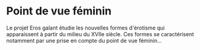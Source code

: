 # Point de vue féminin
Le projet Eros galant étudie les nouvelles formes d'érotisme qui apparaissent à partir du milieu du XVIIe siècle. Ces formes se caractérisent notamment par une prise en compte du point de vue féminin...
